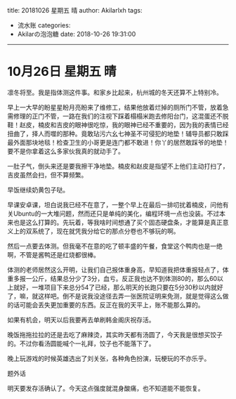 title: 20181026 星期五 晴
author: Akilarlxh
tags:
  - 流水账
categories:
  - Akilarの泡泡糖
date: 2018-10-26 19:31:00
---
# 10月26日 星期五 晴

凛冬将至。我是指体测这件事。和家乡比起来，杭州城的冬天还算不上特别冷。

早上一大早的盼星星盼月亮盼来了维修工，结果他放着烂掉的厕所门不管，放着急需修理的正门不管，一路在我们的注视下踩着榻榻米跑去修阳台门，这混蛋还不脱鞋！赵皮，楠皮和吉皮的眼神很吃惊，我的眼神已经不重要的，因为我的表情已经扭曲了，择人而噬的那种。竟敢玷污六幺七神圣不可侵犯的地垫！辅导员都只敢踩最外面那块地毯！检查卫生的小哥更是连门都不敢进！你丫的居然敢踩爷的地垫！要不是你拿着这么多家伙我真的就动手了。

一肚子气，倒头来还是要我擦干净地垫。楠皮和赵皮是指望不上他们主动打扫了，吉皮虽然会扫，但不算频繁。

早饭继续奶黄包子哒。

早课安卓课，坦白说我已经不在意了，一整个早上在最后一排叨扰着楠皮，问他有关Ubuntu的一大堆问题，然而还只是单纯的美化，编程环境一点也没装。不过本来也是这么打算的。先玩着，等我啥时间想通了买个固态硬盘条，才能算是真正意义上的双系统了，现在就凭我分给它的那点分卷也不够玩的啊。

然后一点要去体测。但我毫不在意的吃了顿丰盛的午餐，食堂这个鸭肉也是一绝啊，不管是酱鸭还是红烧都很棒。

体测的老师居然这么开明，让我们自己报体重身高，早知道我把体重报轻点了，体重多报一公斤，结果总分少了3分，血亏。反正我也达不到体测80的，那么60以上就好，一堆项目下来总分54了已经，那么明天的长跑只要在5分30秒以内就好了，嘛，就这样吧。倒不是说我没途径去弄一张医院证明来免测，就是觉得这么做的话可能会丢失更加重要的东西。反正在我的天平上，账不能那么算的。

如果有机会，明天以后我要再去单刷韩金阁庆祝存活。

晚饭拖拖拉拉的还是去吃了麻辣烫，其实昨天都有汤圆了，今天我是很想买饺子的。不过你看汤圆能喊个一礼拜，饺子也不能落下了。

晚上玩游戏的时候英雄选出了刘关张，各种角色扮演，玩梗玩的不亦乐乎。

题外话

明天要发存活确认了。今天这点强度就混身酸痛，也不知道能不能恢复。




